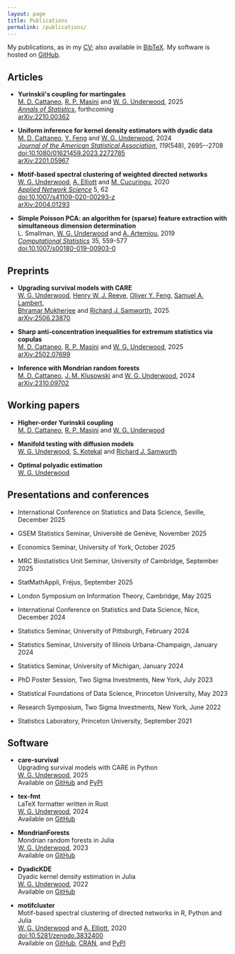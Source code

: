 ```yaml
---
layout: page
title: Publications
permalink: /publications/
---
```


My publications,
as in my
[CV](https://github.com/WGUNDERWOOD/wgu-cv/blob/main/WGUnderwood.pdf);
also available in
[BibTeX](https://github.com/WGUNDERWOOD/wgu-cv/blob/main/WGUnderwood.bib).
My software is hosted on
[GitHub](https://github.com/WGUNDERWOOD).

## Articles

- **Yurinskii's coupling for martingales** <br>
[M. D. Cattaneo][mdcattaneo],
[R. P. Masini][rpmasini]
and [W. G. Underwood][wgunderwood],
2025 <br>
[*Annals of Statistics*](
https://imstat.org/journals-and-publications/annals-of-statistics/),
forthcoming <br>
[arXiv:2210.00362](https://arxiv.org/abs/2210.00362) <br>

- **Uniform inference for kernel density estimators with dyadic data** <br>
[M. D. Cattaneo][mdcattaneo],
[Y. Feng][yfeng]
and [W. G. Underwood][wgunderwood],
2024 <br>
[*Journal of the American Statistical Association*](
https://www.tandfonline.com/toc/uasa20/current),
*119*(548), 2695--2708 <br>
[doi:10.1080/01621459.2023.2272785](
https://doi.org/10.1080/01621459.2023.2272785) <br>
[arXiv:2201.05967](https://arxiv.org/abs/2201.05967) <br>

- **Motif-based spectral clustering of weighted directed networks** <br>
[W. G. Underwood][wgunderwood],
[A. Elliott][aelliott]
and [M. Cucuringu][mcucuringu],
2020 <br>
[*Applied Network Science*](https://appliednetsci.springeropen.com/)
5, 62 <br>
[doi:10.1007/s41109-020-00293-z](
https://doi.org/doi:10.1007/s41109-020-00293-z) <br>
[arXiv:2004.01293](https://arxiv.org/abs/2004.01293) <br>

- **Simple Poisson PCA: an algorithm for (sparse) feature extraction
with simultaneous dimension determination** <br>
L. Smallman,
[W. G. Underwood][wgunderwood]
and [A. Artemiou][aartemiou],
2019 <br>
[*Computational Statistics*](https://link.springer.com/journal/180)
35, 559-577 <br>
[doi:10.1007/s00180-019-00903-0](
https://doi.org/doi:10.1007/s00180-019-00903-0) <br>

## Preprints

- **Upgrading survival models with CARE** <br>
[W. G. Underwood][wgunderwood],
[Henry W. J. Reeve][hwjreeve],
[Oliver Y. Feng][oyfeng],
[Samuel A. Lambert][salambert], <br>
[Bhramar Mukherjee][bmukherjee]
and [Richard J. Samworth][rjsamworth],
2025 <br>
[arXiv:2506.23870](https://arxiv.org/abs/2506.23870) <br>

- **Sharp anti-concentration inequalities for
extremum statistics via copulas** <br>
[M. D. Cattaneo][mdcattaneo],
[R. P. Masini][rpmasini]
and [W. G. Underwood][wgunderwood],
2025 <br>
[arXiv:2502.07699](https://arxiv.org/abs/2502.07699) <br>

- **Inference with Mondrian random forests** <br>
[M. D. Cattaneo][mdcattaneo],
[J. M. Klusowski][jmklusowski]
and [W. G. Underwood][wgunderwood],
2024 <br>
[arXiv:2310.09702](https://arxiv.org/abs/2310.09702) <br>

## Working papers

- **Higher-order Yurinskii coupling** <br>
[M. D. Cattaneo][mdcattaneo],
[R. P. Masini][rpmasini]
and [W. G. Underwood][wgunderwood] <br>

- **Manifold testing with diffusion models** <br>
[W. G. Underwood][wgunderwood],
[S. Kotekal][skotekal]
and [Richard J. Samworth][rjsamworth] <br>

- **Optimal polyadic estimation** <br>
[W. G. Underwood][wgunderwood] <br>

## Presentations and conferences

- International Conference on Statistics and Data Science,
Seville,
December 2025

- GSEM Statistics Seminar,
Université de Genève,
November 2025

- Economics Seminar,
University of York,
October 2025

- MRC Biostatistics Unit Seminar,
University of Cambridge,
September 2025

- StatMathAppli,
Fréjus,
September 2025

- London Symposium on Information Theory,
Cambridge,
May 2025

- International Conference on Statistics and Data Science,
Nice,
December 2024

- Statistics Seminar,
University of Pittsburgh,
February 2024

- Statistics Seminar,
University of Illinois Urbana-Champaign,
January 2024

- Statistics Seminar,
University of Michigan,
January 2024

- PhD Poster Session,
Two Sigma Investments, New York,
July 2023

- Statistical Foundations of Data Science,
Princeton University,
May 2023

- Research Symposium,
Two Sigma Investments, New York,
June 2022

- Statistics Laboratory,
Princeton University,
September 2021

## Software

- **care-survival** <br>
Upgrading survival models with CARE in Python <br>
[W. G. Underwood][wgunderwood],
2025 <br>
Available on
[GitHub](https://github.com/WGUNDERWOOD/care-survival)
and [PyPI](https://pypi.org/project/care-survival/) <br>

- **tex-fmt** <br>
LaTeX formatter written in Rust <br>
[W. G. Underwood][wgunderwood],
2024 <br>
Available on
[GitHub](https://github.com/WGUNDERWOOD/tex-fmt) <br>

- **MondrianForests** <br>
Mondrian random forests in Julia <br>
[W. G. Underwood][wgunderwood],
2023 <br>
Available on
[GitHub](https://github.com/WGUNDERWOOD/MondrianForests.jl) <br>

- **DyadicKDE** <br>
Dyadic kernel density estimation in Julia <br>
[W. G. Underwood][wgunderwood],
2022 <br>
Available on
[GitHub](https://github.com/WGUNDERWOOD/DyadicKDE.jl) <br>

- **motifcluster** <br>
Motif-based spectral clustering of directed networks
in R, Python and Julia <br>
[W. G. Underwood][wgunderwood]
and [A. Elliott][aelliott],
2020 <br>
[doi:10.5281/zenodo.3832400](https://doi.org/10.5281/zenodo.3832400) <br>
Available on
[GitHub](https://github.com/WGUNDERWOOD/motifcluster),
[CRAN](https://cran.r-project.org/web/packages/motifcluster/index.html),
and [PyPI](https://pypi.org/project/motifcluster/) <br>

[wgunderwood]: /
[aartemiou]: https://artemioua.com/
[mcucuringu]: https://scholar.google.com/citations?user=GFvVRzwAAAAJ&hl=en
[mdcattaneo]: https://cattaneo.princeton.edu/
[yfeng]: https://sites.google.com/site/yingjieum/
[aelliott]: https://www.turing.ac.uk/people/researchers/andrew-elliott
[rpmasini]: https://anson.ucdavis.edu/~rmasini/bio.html
[jmklusowski]: https://klusowski.princeton.edu/
[hwjreeve]: https://henryreeve.netlify.app/
[oyfeng]: https://sites.google.com/view/oyfeng20/home
[salambert]: https://www.phpc.cam.ac.uk/staff/dr-samuel-lambert
[bmukherjee]: https://ysph.yale.edu/profile/bhramar-mukherjee/
[rjsamworth]: https://www.statslab.cam.ac.uk/~rjs57/
[skotekal]: https://skotekal.github.io/
